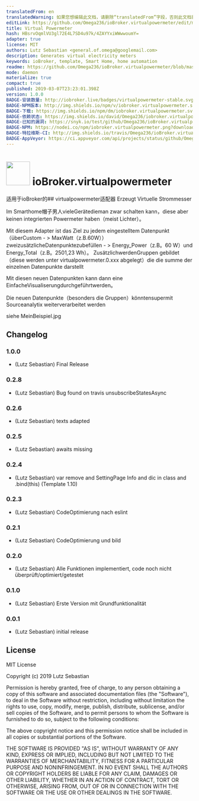 ```yaml
---
translatedFrom: en
translatedWarning: 如果您想编辑此文档，请删除“translatedFrom”字段，否则此文档将再次自动翻译
editLink: https://github.com/Omega236/ioBroker.virtualpowermeter/edit/master//README.md
title: Virtual Powermeter
hash: HBsrvOqmlVU3gl72E4L7SD4u97k/4ZAYYxiWWwwoumY=
adapter: true
license: MIT
authors: Lutz Sebastian <general.of.omega@googlemail.com>
description: Generates virtual electricity meters
keywords: ioBroker, template, Smart Home, home automation
readme: https://github.com/Omega236/ioBroker.virtualpowermeter/blob/master/README.md
mode: daemon
materialize: true
compact: true
published: 2019-03-07T23:23:01.398Z
version: 1.0.0
BADGE-安装数量: http://iobroker.live/badges/virtualpowermeter-stable.svg
BADGE-NPM版本: http://img.shields.io/npm/v/iobroker.virtualpowermeter.svg
BADGE-下载: https://img.shields.io/npm/dm/iobroker.virtualpowermeter.svg
BADGE-依赖状态: https://img.shields.io/david/Omega236/iobroker.virtualpowermeter.svg
BADGE-已知的漏洞: https://snyk.io/test/github/Omega236/ioBroker.virtualpowermeter/badge.svg
BADGE-NPM: https://nodei.co/npm/iobroker.virtualpowermeter.png?downloads=true
BADGE-特拉维斯-CI: http://img.shields.io/travis/Omega236/ioBroker.virtualpowermeter/master.svg
BADGE-AppVeyor: https://ci.appveyor.com/api/projects/status/github/Omega236/ioBroker.virtualpowermeter?branch=master&svg=true
---
```

<h1><img src="zh-cn/adapterref/iobroker.virtualpowermeter/admin/virtualpowermeter.png" width="64"/> ioBroker.virtualpowermeter </h1>

适用于ioBroker的## virtualpowermeter适配器
Erzeugt Virtuelle Strommesser

Im Smarthome帽子男人vieleGerätedieman zwar schalten kann，diese aber keinen integrierten Powermeter haben（meist Lichter）。

Mit diesem Adapter ist das Ziel zu jedem eingestelltem Datenpunkt（überCustom - > MaxWatt（z.B.60W））zweizusätzlicheDatenpunktezubefüllen - > Energy_Power（z.B。60 W）und Energy_Total（z.B。2501,23 Wh）。
ZusätzlichwerdenGruppen gebildet（diese werden unter virtualpowermeter.0.xxx abgelegt）die die summe der einzelnen Datenpunkte darstellt

Mit diesen neuen Datenpunkten kann dann eine EinfacheVisualiserungdurchgeführtwerden。

Die neuen Datenpunkte（besonders die Gruppen）könntensupermit Sourceanalytix weiterverarbeitet werden

siehe MeinBeispiel.jpg

## Changelog

### 1.0.0
* (Lutz Sebastian) Final Release
### 0.2.8
* (Lutz Sebastian) Bug found on travis unsubscribeStatesAsync
### 0.2.6
* (Lutz Sebastian) texts adapted
### 0.2.5
* (Lutz Sebastian) awaits missing
### 0.2.4
* (Lutz Sebastian) var remove and SettingPage Info and dic in class and .bind(this) (Template 1.10)
### 0.2.3
* (Lutz Sebastian) CodeOptimierung nach eslint
### 0.2.1
* (Lutz Sebastian) CodeOptimierung und bild
### 0.2.0
* (Lutz Sebastian) Alle Funktionen implementiert, code noch nicht überprüft/optimiert/getestet
### 0.1.0
* (Lutz Sebastian) Erste Version mit Grundfunktionalität
### 0.0.1
* (Lutz Sebastian) initial release

## License
MIT License

Copyright (c) 2019 Lutz Sebastian

Permission is hereby granted, free of charge, to any person obtaining a copy
of this software and associated documentation files (the "Software"), to deal
in the Software without restriction, including without limitation the rights
to use, copy, modify, merge, publish, distribute, sublicense, and/or sell
copies of the Software, and to permit persons to whom the Software is
furnished to do so, subject to the following conditions:

The above copyright notice and this permission notice shall be included in all
copies or substantial portions of the Software.

THE SOFTWARE IS PROVIDED "AS IS", WITHOUT WARRANTY OF ANY KIND, EXPRESS OR
IMPLIED, INCLUDING BUT NOT LIMITED TO THE WARRANTIES OF MERCHANTABILITY,
FITNESS FOR A PARTICULAR PURPOSE AND NONINFRINGEMENT. IN NO EVENT SHALL THE
AUTHORS OR COPYRIGHT HOLDERS BE LIABLE FOR ANY CLAIM, DAMAGES OR OTHER
LIABILITY, WHETHER IN AN ACTION OF CONTRACT, TORT OR OTHERWISE, ARISING FROM,
OUT OF OR IN CONNECTION WITH THE SOFTWARE OR THE USE OR OTHER DEALINGS IN THE
SOFTWARE.